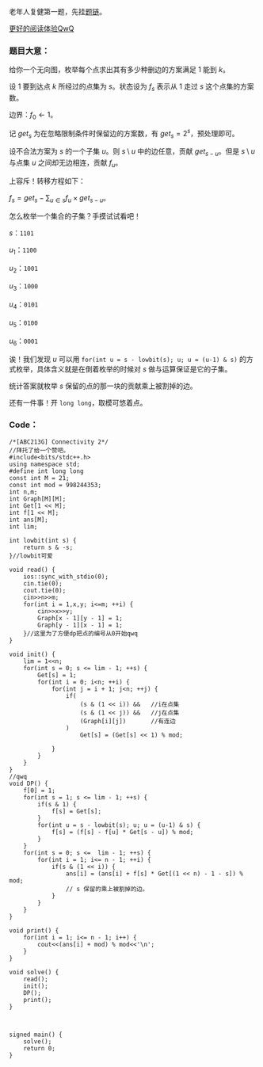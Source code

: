 老年人复健第一题，先挂[题链](https://www.luogu.com.cn/problem/AT_abc213_g)。

[更好的阅读体验QwQ](https://www.cnblogs.com/MinCat/articles/17459582.html)

### 题目大意：

给你一个无向图，枚举每个点求出其有多少种删边的方案满足 $1$ 能到 $k$。

设 $1$ 要到达点 $k$ 所经过的点集为 $s$。状态设为 $f_{s}$ 表示从 $1$ 走过 $s$ 这个点集的方案数。

边界：$f_0 \leftarrow 1$。

记 $get_s$ 为在忽略限制条件时保留边的方案数，有 $get_s = 2^s$，预处理即可。

设不合法方案为 $s$ 的一个子集 $u$。则 $s \setminus u$ 中的边任意，贡献 $get_{s-u}$。但是 $s \setminus u$ 与点集 $u$ 之间却无边相连，贡献 $f_u$。

上容斥！转移方程如下：

$f_s = get_s - \sum_{u \in s} f_u \times get_{s-u}$。

怎么枚举一个集合的子集？手摸试试看吧！

$s$：``1101``

$u_1$：``1100``

$u_2$：``1001``

$u_3$：``1000``

$u_4$：``0101``

$u_5$：``0100``

$u_6$：``0001``

诶！我们发现 $u$ 可以用 ``for(int u = s - lowbit(s); u; u = (u-1) & s)`` 的方式枚举，具体含义就是在倒着枚举的时候对 $s$ 做与运算保证是它的子集。

统计答案就枚举 $s$ 保留的点的那一块的贡献乘上被割掉的边。 

还有一件事！开 ``long long``，取模可悠着点。

### Code：

```
/*[ABC213G] Connectivity 2*/
//拜托了给一个赞吧。
#include<bits/stdc++.h>
using namespace std;
#define int long long
const int M = 21;
const int mod = 998244353;
int n,m;
int Graph[M][M];
int Get[1 << M];
int f[1 << M];
int ans[M];
int lim;

int lowbit(int s) {
	return s & -s;
}//lowbit可爱

void read() {
	ios::sync_with_stdio(0);
	cin.tie(0);
	cout.tie(0);
	cin>>n>>m;
	for(int i = 1,x,y; i<=m; ++i) {
		cin>>x>>y;
		Graph[x - 1][y - 1] = 1;
		Graph[y - 1][x - 1] = 1;
	}//这里为了方便dp把点的编号从0开始qwq
}

void init() {
	lim = 1<<n;
	for(int s = 0; s <= lim - 1; ++s) {
		Get[s] = 1;
		for(int i = 0; i<n; ++i) {
			for(int j = i + 1; j<n; ++j) {
				if(
				    (s & (1 << i)) &&	//i在点集
				    (s & (1 << j)) &&	//j在点集
				    (Graph[i][j])		//有连边
				)
					Get[s] = (Get[s] << 1) % mod;

			}
		}
	}
}
//qwq
void DP() {
	f[0] = 1;
	for(int s = 1; s <= lim - 1; ++s) {
		if(s & 1) {
			f[s] = Get[s];
		}
		for(int u = s - lowbit(s); u; u = (u-1) & s) {
			f[s] = (f[s] - f[u] * Get[s - u]) % mod;
		}
	}
	for(int s = 0; s <=  lim - 1; ++s) {
		for(int i = 1; i<= n - 1; ++i) {
			if(s & (1 << i)) {
				ans[i] = (ans[i] + f[s] * Get[(1 << n) - 1 - s]) % mod;
				// s 保留的乘上被割掉的边。 
			}
		}
	}
}

void print() {
	for(int i = 1; i<= n - 1; i++) {
		cout<<(ans[i] + mod) % mod<<'\n';
	}
}

void solve() {
	read();
	init();
	DP();
	print();
}



signed main() {
	solve();
	return 0;
}
```